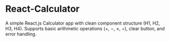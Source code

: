# React-Calculator
A simple React.js Calculator app with clean component structure (H1, H2, H3, H4). Supports basic arithmetic operations (+, −, ×, ÷), clear button, and error handling.
